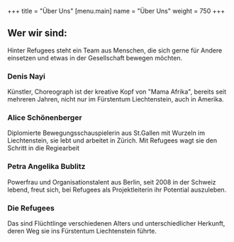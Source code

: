 +++
title = "Über Uns"
[menu.main]
name =  "Über Uns"
weight = 750
+++
## Wer wir sind: 

Hinter Refugees steht ein Team aus Menschen, die sich gerne für Andere einsetzen und etwas in der Gesellschaft bewegen möchten. 

### Denis Nayi
Künstler, Choreograph ist der kreative Kopf von "Mama Afrika", bereits seit mehreren Jahren, nicht nur im Fürstentum Liechtenstein, auch in Amerika. 

### Alice Schönenberger
Diplomierte Bewegungsschauspielerin aus St.Gallen mit Wurzeln im Liechtenstein, sie lebt und arbeitet in Zürich. Mit Refugees wagt sie den Schritt in die Regiearbeit

### Petra Angelika Bublitz
Powerfrau und Organisationstalent aus Berlin, seit 2008  in der Schweiz lebend, freut sich, bei Refugees als Projektleiterin ihr Potential auszuleben. 

### Die Refugees
Das sind Flüchtlinge verschiedenen Alters und unterschiedlicher Herkunft, deren Weg sie ins Fürstentum Liechtenstein führte. 

